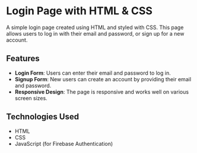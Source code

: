 # Login Page with HTML & CSS

A simple login page created using HTML and styled with CSS. This page allows users to log in with their email and password, or sign up for a new account.

## Features

- **Login Form**: Users can enter their email and password to log in.
- **Signup Form**: New users can create an account by providing their email and password.
- **Responsive Design**: The page is responsive and works well on various screen sizes.

## Technologies Used

- HTML
- CSS
- JavaScript (for Firebase Authentication)
